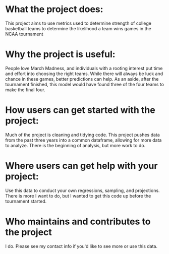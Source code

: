 
#    What the project does: 
This project aims to use metrics used to determine strength of college basketball teams to determine the likelihood
 a team wins games in the NCAA tournament
#    Why the project is useful: 
People love March Madness, and individuals with a rooting interest put time and effort into choosing the right teams. 
While there will always be luck and chance in these games, better predictions can help. As an aside, after the tournament finished,
this model would have found three of the four teams to make the final four.
#    How users can get started with the project: 
Much of the project is cleaning and tidying code. This project pushes data from the past three years into a common dataframe, 
allowing for more data to analyze. There is the beginning of analysis, but more work to do.
#    Where users can get help with your project: 
Use this data to conduct your own regressions, sampling, and projections. There is more I want to do, but I wanted to get
 this code up before the tournament started.
#    Who maintains and contributes to the project
I do. Please see my contact info if you'd like to see more or use this data.
